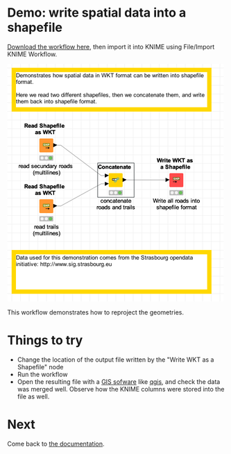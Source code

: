 # Demo: write spatial data into a shapefile

[Download the workflow here](3_write_WKT_data_as_shapefile.knwf), then import it into KNIME using File/Import KNIME Workflow. 

![Capture](capture.png)

This workflow demonstrates how to reproject the geometries.


# Things to try

* Change the location of the output file written by the "Write WKT as a Shapefile" node
* Run the workflow
* Open the resulting file with a [GIS sofware](https://en.wikipedia.org/wiki/Geographic_information_system) like [qgis](https://www.qgis.org), and check the data was merged well. Observe how the KNIME columns were stored into the file as well.


# Next

Come back to [the documentation](../../).